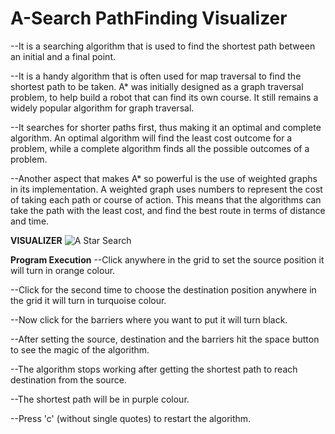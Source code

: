 # A-Search PathFinding Visualizer
--It is a searching algorithm that is used to find the shortest path between an initial and a final point.

--It is a handy algorithm that is often used for map traversal to find the shortest path to be taken. A* was initially designed as a graph traversal problem, to help build a robot that can find its own course. It still remains a widely popular algorithm for graph traversal.

--It searches for shorter paths first, thus making it an optimal and complete algorithm. An optimal algorithm will find the least cost outcome for a problem, while a complete algorithm finds all the possible outcomes of a problem.

--Another aspect that makes A* so powerful is the use of weighted graphs in its implementation. A weighted graph uses numbers to represent the cost of taking each path or course of action. This means that the algorithms can take the path with the least cost, and find the best route in terms of distance and time.


**VISUALIZER**
![A Star Search](https://user-images.githubusercontent.com/90963546/179398214-170bd6a2-cc35-4540-a574-75a52414ad0a.gif)



**Program Execution**
--Click anywhere in the grid to set the source position it will turn in orange colour.

--Click for the second time to choose the destination position anywhere in the grid it will turn in turquoise colour.

--Now click for the barriers where you want to put it will turn black.

--After setting the source, destination and the barriers hit the space button to see the magic of the algorithm.

--The algorithm stops working after getting the shortest path to reach destination from the source.

--The shortest path will be in purple colour.

--Press 'c' (without single quotes) to restart the algorithm.

